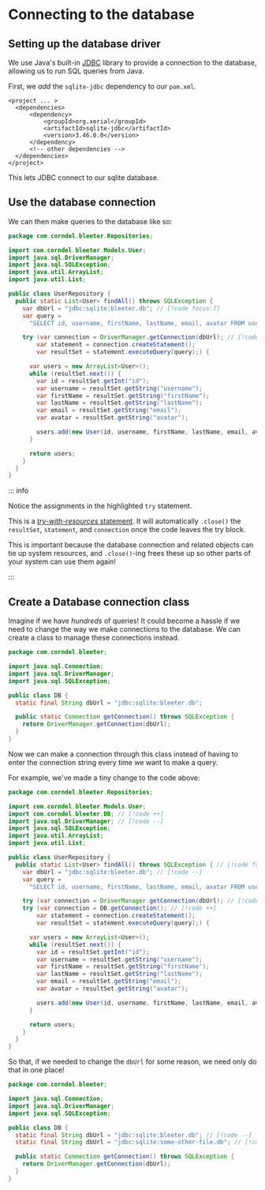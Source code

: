 # Connecting to the database

## Setting up the database driver

We use Java's built-in [JDBC](https://en.wikipedia.org/wiki/Java_Database_Connectivity) library to provide a connection to the database, allowing us to run SQL queries from Java.

First, we _add_ the `sqlite-jdbc` dependency to our `pom.xml`.

```xml{3-7}
<project ... >
  <dependencies>
      <dependency>
          <groupId>org.xerial</groupId>
          <artifactId>sqlite-jdbc</artifactId>
          <version>3.46.0.0</version>
      </dependency>
      <!-- other dependencies -->
  </dependencies>
</project>
```

This lets JDBC connect to our sqlite database.

## Use the database connection

We can then make queries to the database like so:

```java
package com.corndel.bleeter.Repositories;

import com.corndel.bleeter.Models.User;
import java.sql.DriverManager;
import java.sql.SQLException;
import java.util.ArrayList;
import java.util.List;

public class UserRepository {
  public static List<User> findAll() throws SQLException { 
    var dbUrl = "jdbc:sqlite:bleeter.db"; // [!code focus:7]
    var query = 
      "SELECT id, username, firstName, lastName, email, avatar FROM users";

    try (var connection = DriverManager.getConnection(dbUrl); // [!code highlight:3]
        var statement = connection.createStatement();
        var resultSet = statement.executeQuery(query);) {

      var users = new ArrayList<User>();
      while (resultSet.next()) {
        var id = resultSet.getInt("id");
        var username = resultSet.getString("username");
        var firstName = resultSet.getString("firstName");
        var lastName = resultSet.getString("lastName");
        var email = resultSet.getString("email");
        var avatar = resultSet.getString("avatar");

        users.add(new User(id, username, firstName, lastName, email, avatar));
      }

      return users;
    }
  }
}
```

::: info

Notice the assignments in the highlighted `try` statement.

This is a [_try-with-resources_ statement](https://docs.oracle.com/javase/tutorial/essential/exceptions/tryResourceClose.html). It will automatically `.close()` the `resultSet`, `statement`, and `connection` once the code leaves the try block. 

This is important because the database connection and related objects can tie up system resources, and `.close()`-ing frees these up so other parts of your system can use them again!

:::


## Create a Database connection class

Imagine if we have _hundreds_ of queries! It could become a hassle if we need to change the way we make connections to the database. We can create a class to manage these connections instead.

```java
package com.corndel.bleeter;

import java.sql.Connection;
import java.sql.DriverManager;
import java.sql.SQLException;

public class DB {
  static final String dbUrl = "jdbc:sqlite:bleeter.db";

  public static Connection getConnection() throws SQLException {
    return DriverManager.getConnection(dbUrl);
  }
}
```

Now we can make a connection through this class instead of having to enter the connection string every time we want to make a query.

For example, we've made a tiny change to the code above:

```java
package com.corndel.bleeter.Repositories;

import com.corndel.bleeter.Models.User;
import com.corndel.bleeter.DB; // [!code ++]
import java.sql.DriverManager; // [!code --]
import java.sql.SQLException;
import java.util.ArrayList;
import java.util.List;

public class UserRepository {
  public static List<User> findAll() throws SQLException { // [!code focus:23]
    var dbUrl = "jdbc:sqlite:bleeter.db"; // [!code --]
    var query = 
      "SELECT id, username, firstName, lastName, email, avatar FROM users";

    try (var connection = DriverManager.getConnection(dbUrl); // [!code --]
    try (var connection = DB.getConnection(); // [!code ++]
        var statement = connection.createStatement();
        var resultSet = statement.executeQuery(query);) {

      var users = new ArrayList<User>();
      while (resultSet.next()) {
        var id = resultSet.getInt("id");
        var username = resultSet.getString("username");
        var firstName = resultSet.getString("firstName");
        var lastName = resultSet.getString("lastName");
        var email = resultSet.getString("email");
        var avatar = resultSet.getString("avatar");

        users.add(new User(id, username, firstName, lastName, email, avatar));
      }

      return users;
    }
  }
}
```

So that, if we needed to change the `dbUrl` for some reason, we need only do that in one place!

```java
package com.corndel.bleeter;

import java.sql.Connection;
import java.sql.DriverManager;
import java.sql.SQLException;

public class DB {
  static final String dbUrl = "jdbc:sqlite:bleeter.db"; // [!code --]
  static final String dbUrl = "jdbc:sqlite:some-other-file.db"; // [!code ++]

  public static Connection getConnection() throws SQLException {
    return DriverManager.getConnection(dbUrl);
  }
}
```
